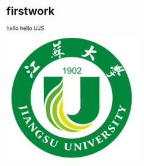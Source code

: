 # firstwork
hello
hello UJS

![image](https://github.com/wuhao4795/firstwork/blob/main/Screenshots/ujs.png)
